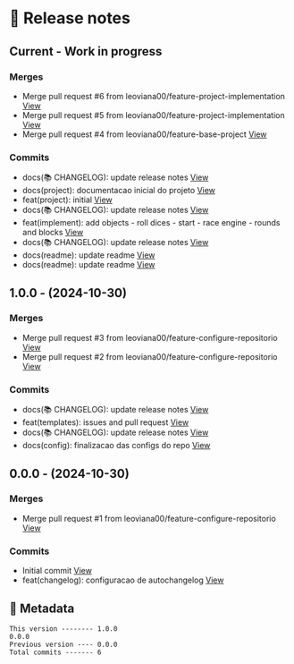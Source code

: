 # 🎁 Release notes

## Current - Work in progress
### Merges
*  Merge pull request #6 from leoviana00/feature-project-implementation [View](https://github.com/leoviana00/mario-kart-racing-simulator-nodejs/commits/dd5b321c9d270cf41442c883fb02dce1cdee80c5)
*  Merge pull request #5 from leoviana00/feature-project-implementation [View](https://github.com/leoviana00/mario-kart-racing-simulator-nodejs/commits/a564124582e84888705baeb10fbb6489c2249e50)
*  Merge pull request #4 from leoviana00/feature-base-project [View](https://github.com/leoviana00/mario-kart-racing-simulator-nodejs/commits/38def7383cf34396221f14ee38fae5db726c58aa)
### Commits
*  docs(📚 CHANGELOG): update release notes [View](https://github.com/leoviana00/mario-kart-racing-simulator-nodejs/commits/ce33f50238ca7450f3714a9f68c247bf524a2cb7)
*  docs(project): documentacao inicial do projeto [View](https://github.com/leoviana00/mario-kart-racing-simulator-nodejs/commits/9591f32e146c2bc40b0ee56759d0118ba8e3eff7)
*  feat(project): initial [View](https://github.com/leoviana00/mario-kart-racing-simulator-nodejs/commits/5f71ac61a41993b8513adbb86daa8c81cc001c07)
*  docs(📚 CHANGELOG): update release notes [View](https://github.com/leoviana00/mario-kart-racing-simulator-nodejs/commits/1dcf3aeefbef6ae2518d2f80a4ee30e2ac70e902)
*  feat(implement): add objects - roll dices - start - race engine - rounds and blocks [View](https://github.com/leoviana00/mario-kart-racing-simulator-nodejs/commits/fd29f27711861d4b919ae1fdc6e2c60cfa2af9f6)
*  docs(📚 CHANGELOG): update release notes [View](https://github.com/leoviana00/mario-kart-racing-simulator-nodejs/commits/75544a84d428e4126d617c5b1e770fad64bb74f6)
*  docs(readme): update readme [View](https://github.com/leoviana00/mario-kart-racing-simulator-nodejs/commits/45a04afb8f57521a9603f0c7b0e2f90c3389ee98)
*  docs(readme): update readme [View](https://github.com/leoviana00/mario-kart-racing-simulator-nodejs/commits/120708fb01fcf9d2a178b1a64551f7a3f9a26913)



## 1.0.0 - (2024-10-30)
### Merges
*  Merge pull request #3 from leoviana00/feature-configure-repositorio [View](https://github.com/leoviana00/mario-kart-racing-simulator-nodejs/commits/6c5d492ac75d08f4bd200ae6d1e7527be0a5f943)
*  Merge pull request #2 from leoviana00/feature-configure-repositorio [View](https://github.com/leoviana00/mario-kart-racing-simulator-nodejs/commits/94780819538f268b5b030a78b8197940da3deb50)
### Commits
*  docs(📚 CHANGELOG): update release notes [View](https://github.com/leoviana00/mario-kart-racing-simulator-nodejs/commits/bfbd52c0574d3a460427d187d681bcc31d786e61)
*  feat(templates): issues and pull request [View](https://github.com/leoviana00/mario-kart-racing-simulator-nodejs/commits/19c1722d2fb482dd574240420355734659b3e60d)
*  docs(📚 CHANGELOG): update release notes [View](https://github.com/leoviana00/mario-kart-racing-simulator-nodejs/commits/d4ef8426f1ffc090eec65e3301a6d5f0d16d0dbe)
*  docs(config): finalizacao das configs do repo [View](https://github.com/leoviana00/mario-kart-racing-simulator-nodejs/commits/e53ba31a3df19956959196f15cf5994a0be9bb17)



## 0.0.0 - (2024-10-30)
### Merges
*  Merge pull request #1 from leoviana00/feature-configure-repositorio [View](https://github.com/leoviana00/mario-kart-racing-simulator-nodejs/commits/8c9550d326fdbfaf3d82227f0115289721ea3496)
### Commits
*  Initial commit [View](https://github.com/leoviana00/mario-kart-racing-simulator-nodejs/commits/0dc3bd3f660dfb26e02ef893d0443d3f546d2a27)
*  feat(changelog): configuracao de autochangelog [View](https://github.com/leoviana00/mario-kart-racing-simulator-nodejs/commits/83330a45426f201d682f0bda6022fc390091c300)
## 📝 Metadata
```
This version -------- 1.0.0
0.0.0
Previous version ---- 0.0.0
Total commits ------- 6
```
